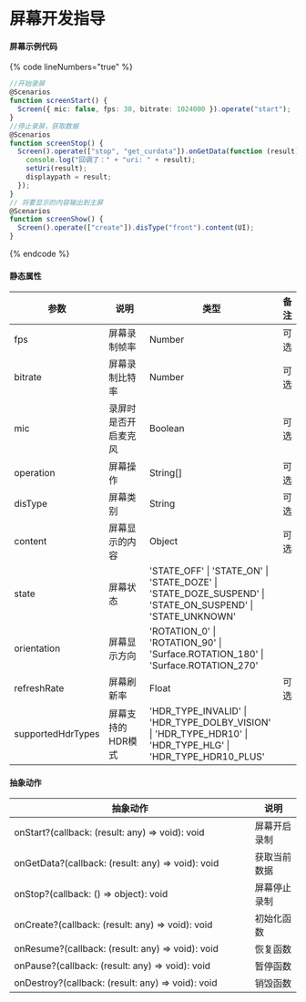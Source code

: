# 屏幕开发指导

#### 屏幕示例代码

{% code lineNumbers="true" %}
```typescript
//开始录屏
@Scenarios
function screenStart() {
  Screen({ mic: false, fps: 30, bitrate: 1024000 }).operate("start");
}
//停止录屏，获取数据
@Scenarios
function screenStop() {
  Screen().operate(["stop", "get_curdata"]).onGetData(function (result) {
    console.log("回调了：" + "uri: " + result);
    setUri(result);
    displaypath = result;
  });
}
// 将要显示的内容输出到主屏
@Scenarios
function screenShow() {
  Screen().operate(["create"]).disType("front").content(UI);
}

```
{% endcode %}

#### 静态属性

<table><thead><tr><th width="130">参数</th><th width="250">说明</th><th width="263">类型</th><th>备注</th></tr></thead><tbody><tr><td>fps</td><td>屏幕录制帧率</td><td>Number</td><td>可选</td></tr><tr><td>bitrate</td><td>屏幕录制比特率</td><td>Number</td><td>可选</td></tr><tr><td>mic</td><td>录屏时是否开启麦克风</td><td>Boolean</td><td>可选</td></tr><tr><td>operation</td><td>屏幕操作</td><td>String[]</td><td>可选</td></tr><tr><td>disType</td><td>屏幕类别</td><td>String</td><td>可选</td></tr><tr><td>content</td><td>屏幕显示的内容</td><td>Object</td><td>可选</td></tr><tr><td>state</td><td>屏幕状态</td><td>'STATE_OFF' | 'STATE_ON' | 'STATE_DOZE' | 'STATE_DOZE_SUSPEND' | 'STATE_ON_SUSPEND' | 'STATE_UNKNOWN'</td><td></td></tr><tr><td>orientation</td><td>屏幕显示方向</td><td>'ROTATION_0' | 'ROTATION_90' | 'Surface.ROTATION_180' | 'Surface.ROTATION_270'</td><td></td></tr><tr><td>refreshRate</td><td>屏幕刷新率</td><td>Float</td><td>可选</td></tr><tr><td>supportedHdrTypes</td><td>屏幕支持的HDR模式</td><td>'HDR_TYPE_INVALID' | 'HDR_TYPE_DOLBY_VISION' | 'HDR_TYPE_HDR10' | 'HDR_TYPE_HLG' | 'HDR_TYPE_HDR10_PLUS'</td><td></td></tr></tbody></table>

#### 抽象动作

<table><thead><tr><th width="407">抽象动作</th><th>说明</th></tr></thead><tbody><tr><td>onStart?(callback: (result: any) => void): void</td><td>屏幕开启录制</td></tr><tr><td>onGetData?(callback: (result: any) => void): void</td><td>获取当前数据</td></tr><tr><td>onStop?(callback: () => object): void</td><td>屏幕停止录制</td></tr><tr><td>onCreate?(callback: (result: any) => void): void</td><td>初始化函数</td></tr><tr><td>onResume?(callback: (result: any) => void): void</td><td>恢复函数</td></tr><tr><td>onPause?(callback: (result: any) => void): void</td><td>暂停函数</td></tr><tr><td>onDestroy?(callback: (result: any) => void): void</td><td>销毁函数</td></tr></tbody></table>
